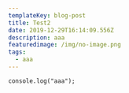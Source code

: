 ```yaml
---
templateKey: blog-post
title: Test2
date: 2019-12-29T16:14:09.556Z
description: aaa
featuredimage: /img/no-image.png
tags:
  - aaa
---
```

```
console.log("aaa");
```
